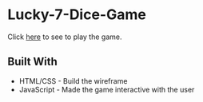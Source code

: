 # Lucky-7-Dice-Game

Click [here](https://seeseexiong.github.io/Lucky-7-Dice-Game/) to see to play the game.

## Built With
* HTML/CSS - Build the wireframe
* JavaScript - Made the game interactive with the user
